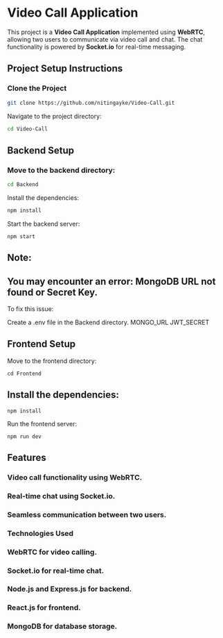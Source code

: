 # Video Call Application

This project is a **Video Call Application** implemented using **WebRTC**, allowing two users to communicate via video call and chat. The chat functionality is powered by **Socket.io** for real-time messaging.

## Project Setup Instructions

### Clone the Project

```bash
git clone https://github.com/nitingayke/Video-Call.git
```

Navigate to the project directory:
```bash
cd Video-Call
```

## Backend Setup
### Move to the backend directory:

```bash
cd Backend
```

Install the dependencies:
```bash
npm install
```
Start the backend server:

```
npm start
```

## Note:
## You may encounter an error: MongoDB URL not found or Secret Key.

To fix this issue:

Create a .env file in the Backend directory.
MONGO_URL
JWT_SECRET

## Frontend Setup
Move to the frontend directory:

```
cd Frontend
```

## Install the dependencies:

```
npm install
```

Run the frontend server:
```
npm run dev
```


## Features
### Video call functionality using WebRTC.
### Real-time chat using Socket.io.
### Seamless communication between two users.
### Technologies Used
### WebRTC for video calling.
### Socket.io for real-time chat.
### Node.js and Express.js for backend.
### React.js for frontend.
### MongoDB for database storage.
